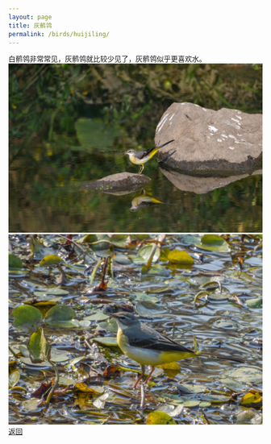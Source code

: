 ```yaml
---
layout: page
title: 灰鹡鸰
permalink: /birds/huijiling/
---
```

白鹡鸰非常常见，灰鹡鸰就比较少见了，灰鹡鸰似乎更喜欢水。
![](../picture/灰鹡鸰/DSC_0639.jpg)
![](../picture/灰鹡鸰/DSCN4763.jpg)
[返回](../../)